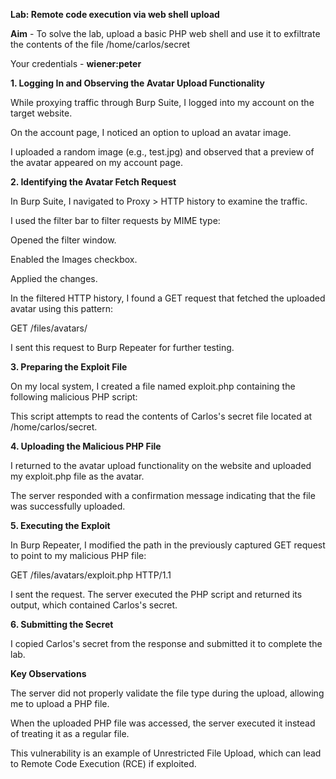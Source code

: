 **Lab: Remote code execution via web shell upload**

**Aim** - To solve the lab, upload a basic PHP web shell and use it to exfiltrate the contents of the file /home/carlos/secret

Your credentials - **wiener:peter**

**1. Logging In and Observing the Avatar Upload Functionality**

While proxying traffic through Burp Suite, I logged into my account on the target website.

On the account page, I noticed an option to upload an avatar image.

I uploaded a random image (e.g., test.jpg) and observed that a preview of the avatar appeared on my account page.

**2. Identifying the Avatar Fetch Request**

In Burp Suite, I navigated to Proxy > HTTP history to examine the traffic.

I used the filter bar to filter requests by MIME type:

Opened the filter window.

Enabled the Images checkbox.

Applied the changes.

In the filtered HTTP history, I found a GET request that fetched the uploaded avatar using this pattern:

GET /files/avatars/<YOUR-IMAGE>

I sent this request to Burp Repeater for further testing.

**3. Preparing the Exploit File**

On my local system, I created a file named exploit.php containing the following malicious PHP script:

<?php echo file_get_contents('/home/carlos/secret'); ?>

This script attempts to read the contents of Carlos's secret file located at /home/carlos/secret.

**4. Uploading the Malicious PHP File**

I returned to the avatar upload functionality on the website and uploaded my exploit.php file as the avatar.

The server responded with a confirmation message indicating that the file was successfully uploaded.

**5. Executing the Exploit**

In Burp Repeater, I modified the path in the previously captured GET request to point to my malicious PHP file:

GET /files/avatars/exploit.php HTTP/1.1

I sent the request. The server executed the PHP script and returned its output, which contained Carlos's secret.

**6. Submitting the Secret**

I copied Carlos's secret from the response and submitted it to complete the lab.

**Key Observations**

The server did not properly validate the file type during the upload, allowing me to upload a PHP file.

When the uploaded PHP file was accessed, the server executed it instead of treating it as a regular file.

This vulnerability is an example of Unrestricted File Upload, which can lead to Remote Code Execution (RCE) if exploited.

